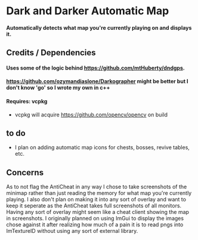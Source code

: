 # Dark and Darker Automatic Map
#### Automatically detects what map you're currently playing on and displays it.
## Credits / Dependencies
#### Uses some of the logic behind https://github.com/mtHuberty/dndgps.
#### https://github.com/ozymandiaslone/Darkographer might be better but I don't know 'go' so I wrote my own in c++
#### Requires: vcpkg
- vcpkg will acquire https://github.com/opencv/opencv on build
 ## to do
- I plan on adding automatic map icons for chests, bosses, revive tables, etc.

## Concerns
As to not flag the AntiCheat in any way I chose to take screenshots of the minimap rather than just reading the memory for what map you're currently playing. I also don't plan on making it into any sort of overlay and want to keep it seperate as the AntiCheat takes full screenshots of all monitors. Having any sort of overlay might seem like a cheat client showing the map in screenshots. I originally planned on using ImGui to display the images chose against it after realizing how much of a pain it is to read pngs into ImTextureID without using any sort of external library.

